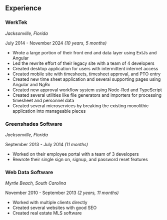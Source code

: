 ## Experience

### WerkTek
*Jacksonville, Florida*

July 2014 - November 2024 *(10 years, 5 months)*

- Wrote a large portion of their front end and data layer using ExtJs and Angular
- Led the rewrite effort of their legacy site with a team of 4 developers
- Created desktop application for users with intermittent internet access
- Created mobile site with timesheets, timesheet approval, and PTO entry
- Created new time sheet application and several supporting pages using Angular and NgRx
- Created new approval workflow system using Node-Red and TypeScript
- Created several utilities like file generators and importers for processing timesheet and personnel data
- Created several microservices by breaking the existing monolithic application into manageable pieces

### Greenshades Software
*Jacksonville, Florida*

September 2013 - July 2014 *(11 months)*

- Worked on their employee portal with a team of 3 developers
- Rewrote their single sign on, signup, and password reset features

### Web Data Software
*Myrtle Beach, South Carolina*

November 2010 - September 2013 *(2 years, 11 months)*

- Worked with multiple clients directly
- Created several websites with good SEO
- Created real estate MLS software
